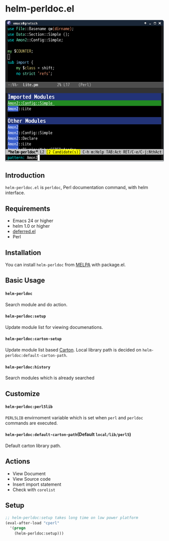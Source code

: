 # helm-perldoc.el

![helm-perldoc](image/helm-perldoc1.png)


## Introduction
`helm-perldoc.el` is `perldoc`, Perl documentation command, with helm interface.


## Requirements

* Emacs 24 or higher
* helm 1.0 or higher
* [deferred.el](https://github.com/kiwanami/emacs-deferred)
* Perl


## Installation

You can install `helm-perldoc` from [MELPA](http://melpa.milkbox.net/) with package.el.


## Basic Usage

#### `helm-perldoc`

Search module and do action.

#### `helm-perldoc:setup`

Update module list for viewing documenations.

#### `helm-perldoc:carton-setup`

Update module list based [Carton](https://github.com/miyagawa/carton).
Local library path is decided on `helm-perldoc:default-carton-path`.

#### `helm-perldoc:history`

Search modules which is already searched

## Customize

#### `helm-perldoc:perl5lib`

`PERL5LIB` envirnoment variable which is set when `perl` and `perldoc`
commands are executed.

#### `helm-perldoc:default-carton-path`(Default `local/lib/perl5`)

Default carton library path.


## Actions

* View Document
* View Source code
* Insert import statement
* Check with `corelist`


## Setup

```lisp
;; helm-perldoc:setup takes long time on low power platform
(eval-after-load "cperl"
  '(progn
    (helm-perldoc:setup)))
```

